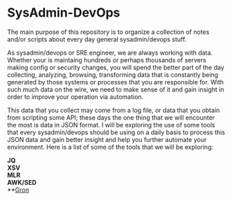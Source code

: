 # SysAdmin-DevOps
The main purpose of this repository is to organize a collection of notes and/or scripts about every day general sysadmin/devops stuff.  

As sysadmin/devops or SRE engineer, we are always working with data.  Whether your is maintaing hundreds or perhaps thousands of servers making config or security changes, you will spend the better part of the day collecting, analyzing, browsing, transforming data that is constantly being generated by those systems or processes that you are responsible for.   With such much data on the wire, we need to make sense of it and gain insight in order to improve your operation via automation.<br>

This data that you collect may come from a log file, or data that you obtain from scripting some API; these days the one thing that we will encounter the most is data in JSON format.  I will be exploring the use of some tools that every sysadmin/devops should be using on a daily basis to process this JSON data and gain better insight and help you further automate your environment.  Here is a list of some of the tools that we will be exploring:

**JQ**<br>
**XSV**<br>
**MLR**<br>
**AWK/SED**<br>
**[Gron](https://github.com/jedgonz/SysAdmin-DevOps/blob/master/gron.mkd)

